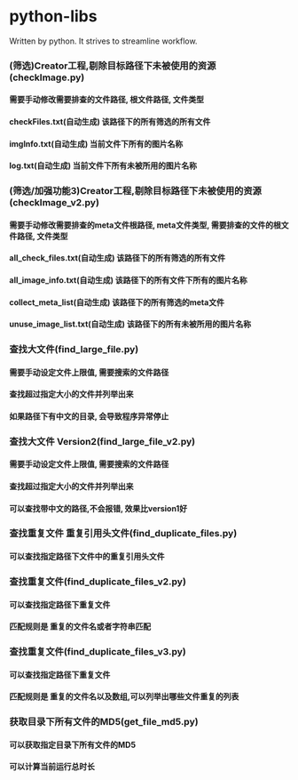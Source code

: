 # python-libs
Written by python. It strives to streamline workflow.

### (筛选)Creator工程,剔除目标路径下未被使用的资源(checkImage.py)
#### 需要手动修改需要排查的文件路径, 根文件路径, 文件类型
#### checkFiles.txt(自动生成) 该路径下的所有筛选的所有文件
#### imgInfo.txt(自动生成) 当前文件下所有的图片名称
#### log.txt(自动生成) 当前文件下所有未被所用的图片名称

### (筛选/加强功能3)Creator工程,剔除目标路径下未被使用的资源(checkImage_v2.py)
#### 需要手动修改需要排查的meta文件根路径, meta文件类型, 需要排查的文件的根文件路径, 文件类型
#### all_check_files.txt(自动生成) 该路径下的所有筛选的所有文件
#### all_image_info.txt(自动生成) 该路径下的所有文件下所有的图片名称
#### collect_meta_list(自动生成) 该路径下的所有筛选的meta文件
#### unuse_image_list.txt(自动生成) 该路径下的所有未被所用的图片名称

### 查找大文件(find_large_file.py)
#### 需要手动设定文件上限值, 需要搜索的文件路径
#### 查找超过指定大小的文件并列举出来
#### 如果路径下有中文的目录, 会导致程序异常停止

### 查找大文件 Version2(find_large_file_v2.py)
#### 需要手动设定文件上限值, 需要搜索的文件路径
#### 查找超过指定大小的文件并列举出来
#### 可以查找带中文的路径,不会报错, 效果比version1好

### 查找重复文件 重复引用头文件(find_duplicate_files.py)
#### 可以查找指定路径下文件中的重复引用头文件

### 查找重复文件(find_duplicate_files_v2.py)
#### 可以查找指定路径下重复文件
#### 匹配规则是 重复的文件名或者字符串匹配

### 查找重复文件(find_duplicate_files_v3.py)
#### 可以查找指定路径下重复文件
#### 匹配规则是 重复的文件名以及数组,可以列举出哪些文件重复的列表

### 获取目录下所有文件的MD5(get_file_md5.py)
#### 可以获取指定目录下所有文件的MD5
#### 可以计算当前运行总时长
